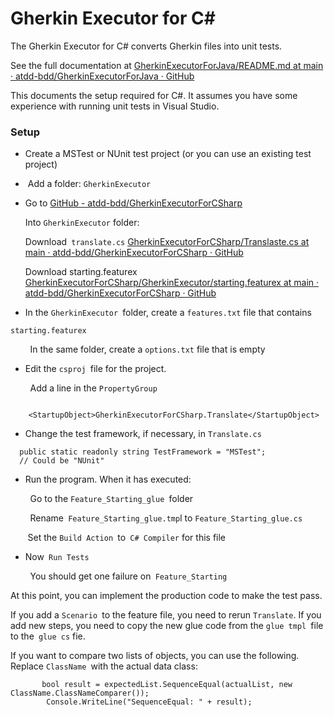 # Gherkin Executor for C#

The Gherkin Executor for C# converts Gherkin files into unit tests.   

See the full documentation at [GherkinExecutorForJava/README.md at main · atdd-bdd/GherkinExecutorForJava · GitHub](https://github.com/atdd-bdd/GherkinExecutorForJava/blob/main/README.md)



This documents the  setup required for C#.    It assumes you have some experience with running unit tests in Visual Studio.   

### Setup

- Create a MSTest or NUnit test project (or you can use an existing test project)

-  Add a folder:   `GherkinExecutor  `

- Go to [GitHub - atdd-bdd/GherkinExecutorForCSharp](https://github.com/atdd-bdd/GherkinExecutorForCSharp)
  
  Into `GherkinExecutor` folder:
  
  Download` translate.cs`  [GherkinExecutorForCSharp/Translaste.cs at main · atdd-bdd/GherkinExecutorForCSharp · GitHub](https://github.com/atdd-bdd/GherkinExecutorForCSharp/blob/main/Translaste.cs)
  
  Download starting.featurex [GherkinExecutorForCSharp/GherkinExecutor/starting.featurex at main · atdd-bdd/GherkinExecutorForCSharp · GitHub ](https://github.com/atdd-bdd/GherkinExecutorForCSharp/blob/main/GherkinExecutor/starting.featurex)

- In the `GherkinExecutor `folder, create a `features.txt` file that contains 

```
starting.featurex 
```

        In the same folder, create a `options.txt` file that is empty 

- Edit the `csproj `file for the project.   

        Add a line in the `PropertyGroup` 

```

    <StartupObject>GherkinExecutorForCSharp.Translate</StartupObject>
```

- Change the test framework, if necessary, in `Translate.cs` 

```
  public static readonly string TestFramework = "MSTest";
  // Could be "NUnit" 
```

- Run the program.  When it has executed: 

        Go to the `Feature_Starting_glue `folder 

        Rename` Feature_Starting_glue.tmp`l to `Feature_Starting_glue.cs `

       Set the `Build Action `to` C# Compiler` for this file

- Now` Run Tests`

        You should get one failure on` Feature_Starting` 

At this point, you can implement the production code to make the test pass.

If you add a `Scenario `to the feature file, you need to rerun `Translate`.     If you add new steps, you need to copy the new glue code from the `glue tmpl `file to the` glue cs` fie.  



If you want to compare two lists of objects, you can use the following.  Replace `ClassName `with the actual data class:

           bool result = expectedList.SequenceEqual(actualList, new ClassName.ClassNameComparer());
            Console.WriteLine("SequenceEqual: " + result);
